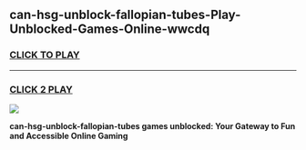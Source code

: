 
## can-hsg-unblock-fallopian-tubes-Play-Unblocked-Games-Online-wwcdq
<h3>
<a href="https://premium76.site?title=can-hsg-unblock-fallopian-tubes&ref=25A">CLICK TO PLAY</a></h3>
<hr>

<h3>
<a href="https://premium76.site?title=can-hsg-unblock-fallopian-tubes&ref=25A">CLICK 2 PLAY</a>
  
</h3>

<a href="https://premium76.site?title=can-hsg-unblock-fallopian-tubes&ref=25A"><img src="https://clearcache.store/games.png"></a>


**can-hsg-unblock-fallopian-tubes games unblocked: Your Gateway to Fun and Accessible Online Gaming**
